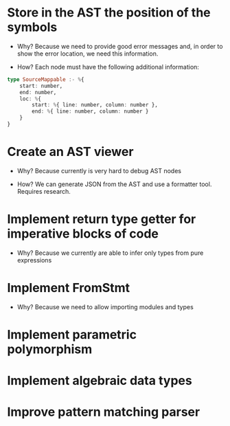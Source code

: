 # Store in the AST the position of the symbols

- Why?
Because we need to provide good error messages and, in order to show the error location,
we need this information.

- How?
Each node must have the following additional information:

```haskell
type SourceMappable :- %{
    start: number,
    end: number,
    loc: %{
        start: %{ line: number, column: number },
        end: %{ line: number, column: number }
    }
}
```

# Create an AST viewer

- Why?
Because currently is very hard to debug AST nodes

- How?
We can generate JSON from the AST and use a formatter tool. Requires research.

# Implement return type getter for imperative blocks of code

- Why?
Because we currently are able to infer only types from pure expressions

# Implement FromStmt

- Why?
Because we need to allow importing modules and types

# Implement parametric polymorphism
# Implement algebraic data types
# Improve pattern matching parser

